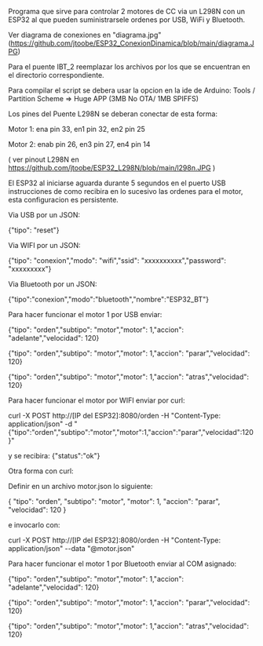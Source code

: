 Programa que sirve para controlar 2 motores de CC via un L298N con un ESP32 al que pueden suministrarsele ordenes por USB, WiFi y Bluetooth.

Ver diagrama de conexiones en "diagrama.jpg" (https://github.com/jtoobe/ESP32_ConexionDinamica/blob/main/diagrama.JPG)

Para el puente IBT_2 reemplazar los archivos por los que se encuentran en el directorio correspondiente.

Para compilar el script se debera usar la opcion en la ide de Arduino: Tools / Partition Scheme => Huge APP (3MB No OTA/ 1MB SPIFFS)

Los pines del Puente L298N se deberan conectar de esta forma:

Motor 1: ena pin 33, en1 pin 32, en2 pin 25

Motor 2: enab pin 26, en3 pin 27, en4 pin 14

( ver pinout L298N en https://github.com/jtoobe/ESP32_L298N/blob/main/l298n.JPG )

El ESP32 al iniciarse aguarda durante 5 segundos en el puerto USB instrucciones de como recibira en lo sucesivo las ordenes para el motor, esta configuracion es persistente.


Via USB por un JSON:

{"tipo": "reset"}

Via WIFI por un JSON:

{"tipo": "conexion","modo": "wifi","ssid": "xxxxxxxxxx","password": "xxxxxxxxx"}

Via Bluetooth por un JSON:

{"tipo":"conexion","modo":"bluetooth","nombre":"ESP32_BT"}


Para hacer funcionar el motor 1 por USB enviar:

{"tipo": "orden","subtipo": "motor","motor": 1,"accion": "adelante","velocidad": 120}

{"tipo": "orden","subtipo": "motor","motor": 1,"accion": "parar","velocidad": 120}

{"tipo": "orden","subtipo": "motor","motor": 1,"accion": "atras","velocidad": 120}

Para hacer funcionar el motor por WIFI enviar por curl:

curl -X POST http://[IP del ESP32]:8080/orden -H "Content-Type: application/json" -d "{\"tipo\":\"orden\",\"subtipo\":\"motor\",\"motor\":1,\"accion\":\"parar\",\"velocidad\":120}"

y se recibira: {"status":"ok"}

Otra forma con curl:

Definir en un archivo motor.json lo siguiente:

{
  "tipo": "orden",
  "subtipo": "motor",
  "motor": 1,
  "accion": "parar",
  "velocidad": 120
}

e invocarlo con:

curl -X POST http://[IP del ESP32]:8080/orden -H "Content-Type: application/json" --data "@motor.json"

Para hacer funcionar el motor 1 por Bluetooth enviar al COM asignado:

{"tipo": "orden","subtipo": "motor","motor": 1,"accion": "adelante","velocidad": 120}

{"tipo": "orden","subtipo": "motor","motor": 1,"accion": "parar","velocidad": 120}

{"tipo": "orden","subtipo": "motor","motor": 1,"accion": "atras","velocidad": 120}
